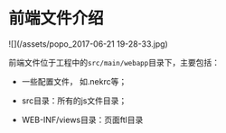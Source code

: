 # 前端文件介绍

![](/assets/popo_2017-06-21  19-28-33.jpg)

前端文件位于工程中的`src/main/webapp`目录下，主要包括：

* 一些配置文件， 如.nekrc等；
* src目录：所有的js文件目录；

* WEB-INF/views目录：页面ftl目录



